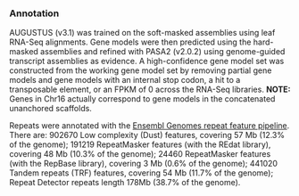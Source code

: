 ### Annotation

AUGUSTUS (v3.1) was trained on the soft-masked assemblies using leaf
RNA-Seq alignments. Gene models were then predicted using the
hard-masked assemblies and refined with PASA2 (v2.0.2) using
genome-guided transcript assemblies as evidence. A high-confidence gene
model set was constructed from the working gene model set by removing
partial gene models and gene models with an internal stop codon, a hit
to a\
transposable element, or an FPKM of 0 across the RNA-Seq libraries.
**NOTE:** Genes in Chr16 actually correspond to gene models in the
concatenated unanchored scaffolds.

Repeats were annotated with the [Ensembl Genomes repeat feature
pipeline](http://plants.ensembl.org/info/genome/annotation/repeat_features.html). There
are: 902670 Low complexity (Dust) features, covering 57 Mb (12.3% of the
genome); 191219 RepeatMasker features (with the REdat library), covering
48 Mb (10.3% of the genome); 24460 RepeatMasker features (with the
RepBase library), covering 3 Mb (0.6% of the genome); 441020 Tandem
repeats (TRF) features, covering 54 Mb (11.7% of the genome);
Repeat Detector repeats length 178Mb (38.7% of the genome).
